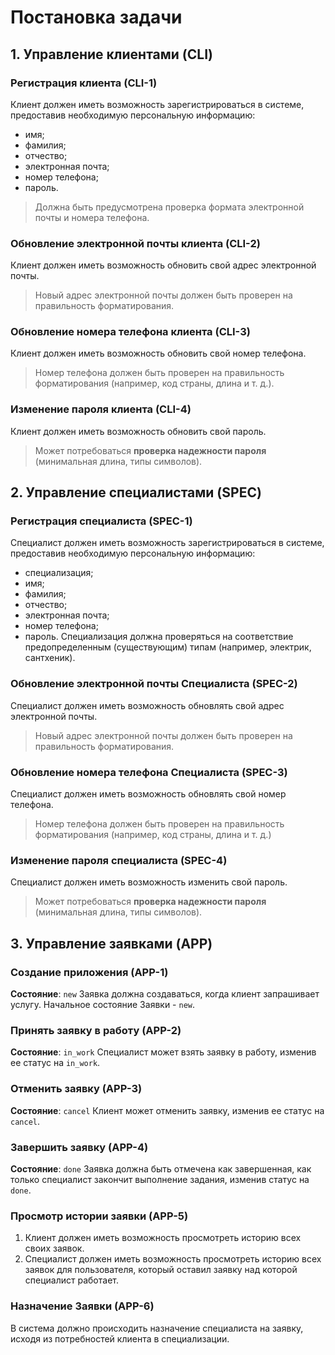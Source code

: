 # Постановка задачи

## 1. Управление клиентами (CLI)
### Регистрация клиента (CLI-1)
Клиент должен иметь возможность зарегистрироваться в системе, предоставив необходимую персональную информацию:
- имя;
- фамилия;
- отчество;
- электронная почта;
- номер телефона;
- пароль.

> Должна быть предусмотрена проверка формата электронной почты и номера телефона.
### Обновление электронной почты клиента (CLI-2)
Клиент должен иметь возможность обновить свой адрес электронной почты.
> Новый адрес электронной почты должен быть проверен на правильность форматирования.
### Обновление номера телефона клиента (CLI-3)
Клиент должен иметь возможность обновить свой номер телефона.
> Номер телефона должен быть проверен на правильность форматирования (например, код страны, длина и т. д.).
### Изменение пароля клиента (CLI-4)
Клиент должен иметь возможность обновить свой пароль.
> Может потребоваться **проверка надежности пароля** (минимальная длина, типы символов).
## 2. Управление специалистами (SPEC)
### Регистрация специалиста (SPEC-1)
Специалист должен иметь возможность зарегистрироваться в системе, предоставив необходимую персональную информацию:
- специализация;
- имя;
- фамилия;
- отчество;
- электронная почта;
- номер телефона;
- пароль.
Специализация должна проверяться на соответствие предопределенным (существующим) типам (например, электрик, сантхеник).
### Обновление электронной почты Специалиста (SPEC-2)
Специалист должен иметь возможность обновлять свой адрес электронной почты.

> Новый адрес электронной почты должен быть проверен на правильность форматирования.
### Обновление номера телефона Специалиста (SPEC-3)
Специалист должен иметь возможность обновлять свой номер телефона.

> Номер телефона должен быть проверен на правильность форматирования (например, код страны, длина и т. д.)
### Изменение пароля специалиста (SPEC-4)
Специалист должен иметь возможность изменить свой пароль.

> Может потребоваться **проверка надежности пароля** (минимальная длина, типы символов).
## 3. Управление заявками (APP)
### Создание приложения (APP-1)
**Состояние**: `new`
Заявка должна создаваться, когда клиент запрашивает услугу.
Начальное состояние Заявки - `new`.
### Принять заявку в работу (APP-2)
**Состояние**: `in_work`
Специалист может взять заявку в работу, изменив ее статус на `in_work`.
### Отменить заявку (APP-3)
**Состояние**: `cancel`
Клиент может отменить заявку, изменив ее статус на `cancel`.
### Завершить заявку (APP-4)
**Состояние**: `done`
Заявка должна быть отмечена как завершенная, как только специалист закончит выполнение задания, изменив статус на `done`.
### Просмотр истории заявки (APP-5)
1. Клиент должен иметь возможность просмотреть историю всех своих заявок.
2. Специалист должен иметь возможность просмотреть историю всех заявок для пользователя, который оставил заявку над которой специалист работает.
### Назначение Заявки (APP-6)
В система должно происходить назначение специалиста на заявку, исходя из потребностей клиента в специализации.
